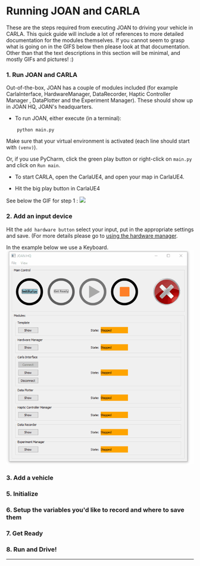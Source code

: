 # Running JOAN and CARLA

These are the steps required from executing JOAN to driving your vehicle in CARLA. This quick guide will include a lot of 
references to more detailed documentation for the modules themselves. If you cannot seem to grasp what is going on in the GIFS
below then please look at that documentation. Other than that the text descriptions in this section will be minimal, and mostly
GIFs and pictures! :)

### 1. Run JOAN and CARLA

Out-of-the-box, JOAN has a couple of modules included (for example CarlaInterface, HardwareManager, DataRecorder, Haptic Controller Manager , DataPlotter and  the Experiment Manager). These should show up in JOAN HQ, JOAN's headquarters.

- To run JOAN, either execute (in a terminal):
```
    python main.py
```
    
Make sure that your virtual environment is activated (each line should start with `(venv)`).

Or, if you use PyCharm, click the green play button or right-click on `main.py` and click on `Run main`.

- To start CARLA, open the CarlaUE4, and open your map in CarlaUE4. 

- Hit the big play button in CarlaUE4

See below the GIF for step 1 :
[ ![](gifs/joan-run-firststep.gif) ](gifs/joan-run-firststep.gif)

### 2. Add an input device
Hit the `add hardware button` select your input, put in the appropriate settings and save. (For more details please
go to [using the hardware manager](modules-hardwaremanager.md#using_hw_manager).

In the example below we use a Keyboard.
[ ![](gifs/joan-run-add-input.gif) ](gifs/joan-run-add-input.gif)

### 3. Add a vehicle

### 5. Initialize

### 6. Setup the variables you'd like to record and where to save them 

### 7. Get Ready

### 8. Run and Drive!




---

